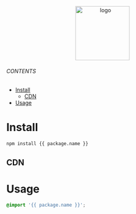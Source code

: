 <br><br>
<p align="center">
    <img src="https://raw.githubusercontent.com/master-co/package/document/images/logo-and-text.svg" alt="logo" width="142">
</p>
<p align="center">
    <b><!-- name --><!-- --></b>
</p>
<p align="center"><!-- package.description --><!-- --></p>
<p align="center">
<!-- badges.map((badge) => `<a href="${badge.href}"><img src="${badge.src}" alt="${badge.alt}"></a>`).join('&nbsp;')-->
<!-- -->
</p>

###### CONTENTS
- [Install](#install)
  - [CDN](#cdn)
- [Usage](#usage)

# Install
```sh
npm install {{ package.name }}
```
## CDN
<!-- cdns.map((cdn) => `\n- [${cdn.name}](${cdn.href})`).join('') -->
<!-- -->

# Usage
```css
@import '{{ package.name }}';
```